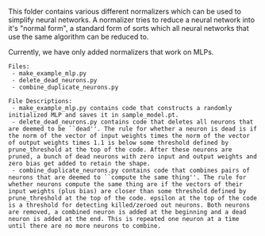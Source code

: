 This folder contains various different normalizers which can be used to simplify neural networks. A normalizer tries to reduce a neural network into it's "normal form", a standard form of sorts which all neural networks that use the same algorithm can be reduced to.

Currently, we have only added normalizers that work on MLPs.

```
Files:
 - make_example_mlp.py
 - delete_dead_neurons.py
 - combine_duplicate_neurons.py

File Descriptions:
 - make_example_mlp.py contains code that constructs a randomly initialized MLP and saves it in sample_model.pt.
 - delete_dead_neurons.py contains code that deletes all neurons that are deemed to be ``dead''. The rule for whether a neuron is dead is if the norm of the vector of input weights times the norm of the vector of output weights times 1.1 is below some threshold defined by prune_threshold at the top of the code. After these neurons are pruned, a bunch of dead neurons with zero input and output weights and zero bias get added to retain the shape.
 - combine_duplicate_neurons.py contains code that combines pairs of neurons that are deemed to ``compute the same thing''. The rule for whether neurons compute the same thing are if the vectors of their input weights (plus bias) are closer than some threshold defined by prune_threshold at the top of the code. epsilon at the top of the code is a threshold for detecting killed/zeroed out neurons. Both neurons are removed, a combined neuron is added at the beginning and a dead neuron is added at the end. This is repeated one neuron at a time until there are no more neurons to combine.

```
